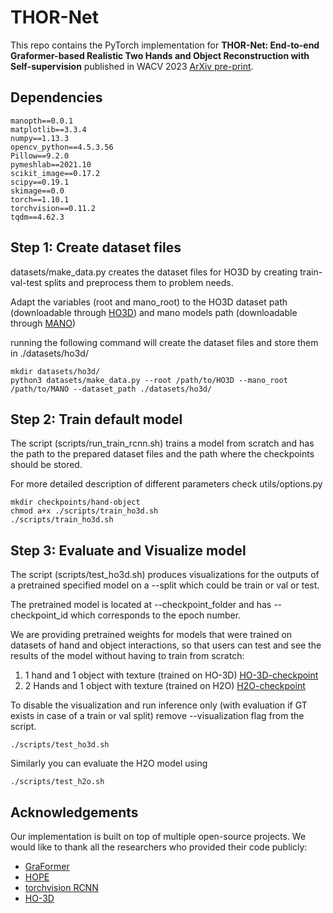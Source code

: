 # THOR-Net

This repo contains the PyTorch implementation for **THOR-Net: End-to-end Graformer-based Realistic Two Hands and Object Reconstruction with Self-supervision** published in WACV 2023 [ArXiv pre-print](https://arxiv.org/abs/2210.13853).

## Dependencies

```
manopth==0.0.1
matplotlib==3.3.4
numpy==1.13.3
opencv_python==4.5.3.56
Pillow==9.2.0
pymeshlab==2021.10
scikit_image==0.17.2
scipy==0.19.1
skimage==0.0
torch==1.10.1
torchvision==0.11.2
tqdm==4.62.3
```

## Step 1: Create dataset files
datasets/make_data.py creates the dataset files for HO3D by creating train-val-test splits and preprocess them to problem needs. 

Adapt the variables (root and mano_root) to the HO3D dataset path (downloadable through [HO3D](https://www.tugraz.at/index.php?id=40231)) and mano models path (downloadable through [MANO](https://mano.is.tue.mpg.de/)) 

running the following command will create the dataset files and store them in ./datasets/ho3d/

```
mkdir datasets/ho3d/
python3 datasets/make_data.py --root /path/to/HO3D --mano_root /path/to/MANO --dataset_path ./datasets/ho3d/

```
## Step 2: Train default model

The script (scripts/run_train_rcnn.sh) trains a model from scratch and has the path to the prepared dataset files and the path where the checkpoints should be stored. 

For more detailed description of different parameters check utils/options.py

```
mkdir checkpoints/hand-object
chmod a+x ./scripts/train_ho3d.sh
./scripts/train_ho3d.sh
```

## Step 3: Evaluate and Visualize model
The script (scripts/test_ho3d.sh) produces visualizations for the outputs of a pretrained specified model on a --split which could be train or val or test.

The pretrained model is located at --checkpoint_folder and has --checkpoint_id which corresponds to the epoch number.

We are providing pretrained weights for models that were trained on datasets of hand and object interactions, so that users can test and see the results of the model without having to train from scratch:

1. 1 hand and 1 object with texture (trained on HO-3D) [HO-3D-checkpoint](https://cloud.dfki.de/owncloud/index.php/s/CZtPMQjqJMEg52q)
2. 2 Hands and 1 object with texture (trained on H2O) [H2O-checkpoint](https://cloud.dfki.de/owncloud/index.php/s/NkjaqqRsPpMRF8s)

To disable the visualization and run inference only (with evaluation if GT exists in case of a train or val split) remove --visualization flag from the script.

```
./scripts/test_ho3d.sh
```

Similarly you can evaluate the H2O model using

```
./scripts/test_h2o.sh
```

## Acknowledgements

Our implementation is built on top of multiple open-source projects. We would like to thank all the researchers who provided their code publicly:

- [GraFormer](https://github.com/Graformer/GraFormer)
- [HOPE](https://github.com/bardiadoosti/HOPE)
- [torchvision RCNN](https://pytorch.org/vision/main/models/generated/torchvision.models.detection.keypointrcnn_resnet50_fpn.html#torchvision.models.detection.keypointrcnn_resnet50_fpn)
- [HO-3D](https://github.com/shreyashampali/ho3d)

